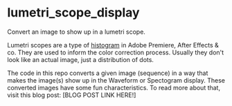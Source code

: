 # lumetri_scope_display
Convert an image to show up in a lumetri scope.

Lumetri scopes are a type of [histogram](https://en.wikipedia.org/wiki/Image_histogram) in Adobe Premiere, After Effects & co.
They are used to inform the color correction process. Usually they don't look like an actual image, just a distribution of dots.

The code in this repo converts a given image (sequence) in a way that makes the image(s) show up in the Waveform or Spectogram display. These converted
images have some fun characteristics. To read more about that, visit this blog post: [BLOG POST LINK HERE!]
